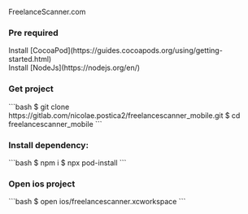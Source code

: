FreelanceScanner.com

<h3>Pre required</h3>
Install [CocoaPod](https://guides.cocoapods.org/using/getting-started.html)<br>
Install [NodeJs](https://nodejs.org/en/)


<h3>Get project</h3>
```bash
$ git clone https://gitlab.com/nicolae.postica2/freelancescanner_mobile.git
$ cd freelancescanner_mobile
```

<h3>Install dependency:</h3>
```bash
$ npm i
$ npx pod-install
```

<h3>Open ios project</h3>
```bash
$ open ios/freelancescanner.xcworkspace
```

